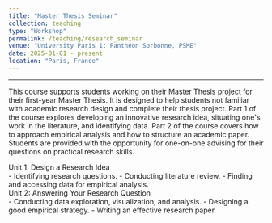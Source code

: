 ```yaml
---
title: "Master Thesis Seminar"
collection: teaching
type: "Workshop"
permalink: /teaching/research_seminar
venue: "University Paris 1: Panthéon Sorbonne, PSME"
date: 2025-01-01 - present 
location: "Paris, France"
---
```

<hr>
<p>This course supports students working on their Master Thesis project for their first-year Master Thesis. It is designed to help students not familiar with academic research design and complete their thesis project. Part 1 of the course explores developing an innovative research idea, situating one's work in the literature, and identifying data. Part 2 of the course covers how to approach empirical analysis and how to structure an academic paper. Students are provided with the opportunity for one-on-one advising for their questions on practical research skills.</p>

<div class="unit-heading">Unit 1: Design a Research Idea</div>
- Identifying research questions.
- Conducting literature review.
- Finding and accessing data for empirical analysis. 

<div class="unit-heading">Unit 2: Answering Your Research Question</div>
- Conducting data exploration, visualization, and analysis. 
- Designing a good empirical strategy. 
- Writing an effective research paper.

